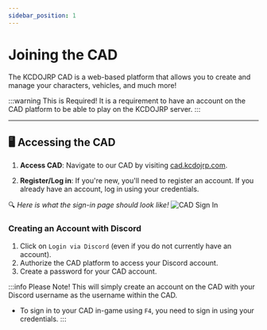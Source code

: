 ```yaml
---
sidebar_position: 1
---
```


# Joining the CAD

The KCDOJRP CAD is a web-based platform that allows you to create and manage your characters, vehicles, and much more!

:::warning This is Required!
It is a requirement to have an account on the CAD platform to be able to play on the KCDOJRP server.
:::

---

## 🖥️ Accessing the CAD

1. **Access CAD**: Navigate to our CAD by visiting [cad.kcdojrp.com](https://cad.KCDOJRP.com/).

2. **Register/Log in**: If you're new, you'll need to register an account. If you already have an account, log in using your credentials.

🔍 *Here is what the sign-in page should look like!*
![CAD Sign In](/img/login-page.png)

### Creating an Account with Discord
1. Click on `Login via Discord` (even if you do not currently have an account).
2. Authorize the CAD platform to access your Discord account.
3. Create a password for your CAD account.

:::info Please Note!
This will simply create an account on the CAD with your Discord username as the username within the CAD.
- To sign in to your CAD in-game using `F4`, you need to sign in using your credentials.
:::
